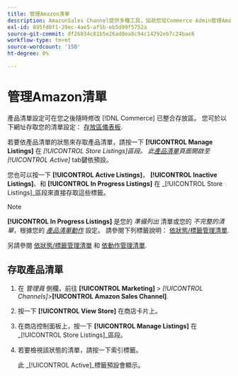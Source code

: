 ```yaml
---
title: 管理Amazon清單
description: AmazonSales Channel提供多種工具，協助您從Commerce Admin管理Amazon清單。
exl-id: 895fd0f1-29ec-4ae5-af5b-eb5d99f5752a
source-git-commit: df26834c81b5e26ad0ea8c94c14292eb7c24bae8
workflow-type: tm+mt
source-wordcount: '158'
ht-degree: 0%

---
```


# 管理Amazon清單

產品清單設定可在您之後隨時修改 [!DNL Commerce] 已整合存放區。 您可於以下網址存取您的清單設定： [存放區儀表板](./amazon-store-dashboard.md).

若要依產品清單的狀態來存取產品清單，請按一下 **[!UICONTROL Manage Listings]** 在 _[!UICONTROL Store Listings]_區段。 此[_&#x200B;產品清單&#x200B;_](./managing-listings-by-tab.md)頁面開啟至_[!UICONTROL Active]_ tab鍵依預設。

您也可以按一下 **[!UICONTROL Active Listings]**， **[!UICONTROL Inactive Listings]**、和 **[!UICONTROL In Progress Listings]** 在 _[!UICONTROL Store Listings]_區段來直接存取這些標籤。

>[!NOTE]
>
>**[!UICONTROL In Progress Listings]** 是您的 _準備列出_ 清單或您的 _不完整的清單_，根據您的 [_產品清單動作_](./product-listing-actions.md) 設定。 請參閱下列標籤說明： [依狀態/標籤管理清單](./managing-listings-by-tab.md).

另請參閱 [依狀態/標籤管理清單](./managing-listings-by-tab.md) 和 [依動作管理清單](./managing-listings-by-action.md).

## 存取產品清單

1. 在 _管理員_ 側欄，前往 **[!UICONTROL Marketing]** > _[!UICONTROL Channels]_>**[!UICONTROL Amazon Sales Channel]**.

1. 按一下 **[!UICONTROL View Store]** 在商店卡片上。

1. 在商店控制面板上，按一下 **[!UICONTROL Manage Listings]** 在 _[!UICONTROL Store Listings]_區段。

1. 若要檢視該狀態的清單，請按一下索引標籤。

   此 _[!UICONTROL Active]_標籤預設會顯示。
